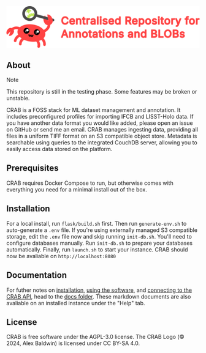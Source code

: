 ![Centralised Repository for Annotations and BLOBs](flask/src/static/crab-logotext512.png)

## About

> [!NOTE]
> This repository is still in the testing phase. Some features may be broken or unstable.

CRAB is a FOSS stack for ML dataset management and annotation. It includes preconfigured profiles for importing IFCB and LISST-Holo data. If you have another data format you would like added, please open an issue on GitHub or send me an email. CRAB manages ingesting data, providing all files in a uniform TIFF format on an S3 compatible object store. Metadata is searchable using queries to the integrated CouchDB server, allowing you to easily access data stored on the platform.

## Prerequisites

CRAB requires Docker Compose to run, but otherwise comes with everything you need for a minimal install out of the box.

## Installation

For a local install, run `flask/build.sh` first.
Then run `generate-env.sh` to auto-generate a `.env` file.
If you're using externally managed S3 compatible storage, edit the `.env` file now and skip running `init-db.sh`. You'll need to configure databases manually.
Run `init-db.sh` to prepare your databases automatically.
Finally, run `launch.sh` to start your instance.
CRAB should now be avaliable on `http://localhost:8080`

## Documentation

For futher notes on [installation](./flask/src/docs/admin-guide.md), [using the software](./flask/src/docs/user-guide.md), and [connecting to the CRAB API](./flask/src/docs/api-reference.md), head to the [docs folder](./flask/src/docs/index.md). These markdown documents are also avaliable on an installed instance under the "Help" tab.

## License
CRAB is free software under the AGPL-3.0 license.
The CRAB Logo (© 2024, Alex Baldwin) is licensed under CC BY-SA 4.0.
